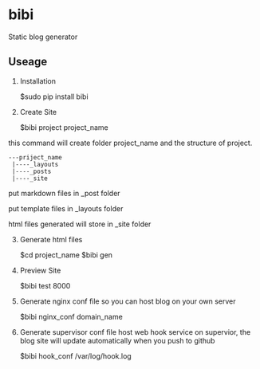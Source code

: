 # bibi
Static blog generator

## Useage

1. Installation

    $sudo pip install bibi

2. Create Site

    $bibi project project_name

this command will create folder project_name and the structure of project.

    ---priject_name
     |----_layouts
     |----_posts
     |----_site
 
 put markdown files in _post folder
 
 put template files in _layouts folder
 
 html files generated will store in _site folder
 
3. Generate html files

    $cd project_name
    $bibi gen

4. Preview Site

    $bibi test 8000

5. Generate nginx conf file
  so you can host blog on your own server

    $bibi nginx_conf domain_name

6. Generate supervisor conf file
  host web hook service on supervior, the blog site will update automatically when you push to github

    $bibi hook_conf /var/log/hook.log



